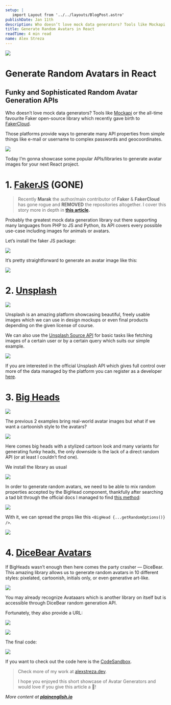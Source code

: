 ```yaml
---
setup: |
   import Layout from '../../layouts/BlogPost.astro'
publishDate: Jan 11th
description: Who doesn’t love mock data generators? Tools like Mockapi or the all-time favourite Faker open-source library which recently gave birth to FakerCloud. Those platforms provide ways to generate many…
title: Generate Random Avatars in React
readTime: 4 min read
name: Alex Streza
---
```

![](https://miro.medium.com/max/1400/0*iTxosbEPkS134kwv)

Generate Random Avatars in React
================================

Funky and Sophisticated Random Avatar Generation APIs
-----------------------------------------------------

Who doesn’t love mock data generators? Tools like [Mockapi](https://mockapi.io/) or the all-time favourite Faker open-source library which recently gave birth to [FakerCloud](https://fakercloud.com/).

Those platforms provide ways to generate many API properties from simple things like e-mail or username to complex passwords and geocoordinates.

![](https://miro.medium.com/max/1048/0*xu4MGJR60V5GsZFk)

Today I’m gonna showcase some popular APIs/libraries to generate avatar images for your next React project.

1\. [FakerJS](https://github.com/marak/Faker.js/) (GONE)
========================================================

> Recently **Marak** the author/main contributor of **Faker** & **FakerCloud** has gone rogue and **REMOVED** the repositories altogether. I cover this story more in depth in [**this article**](https://medium.com/@astre999/open-source-a-horror-story-c14caba386a8)**.**

Probably the greatest mock data generation library out there supporting many languages from PHP to JS and Python, its API covers every possible use-case including images for animals or avatars.

Let’s install the faker JS package:

![](https://miro.medium.com/max/1256/1*RGlVYeXCllbZwvbEfkoY6Q.png)

It’s pretty straightforward to generate an avatar image like this:

![](https://miro.medium.com/max/1400/1*QHLmZAC-82s4cMTcLANANw.png)

2\. [Unsplash](https://unsplash.com/)
=====================================

![](https://miro.medium.com/max/1400/0*rU5Ozv93jOtDY3sa)

Unsplash is an amazing platform showcasing beautiful, freely usable images which we can use in design mockups or even final products depending on the given license of course.

We can also use the [Unsplash Source API](https://source.unsplash.com/) for basic tasks like fetching images of a certain user or by a certain query which suits our simple example.

![](https://miro.medium.com/max/1400/1*D2Ljq1i0wLWdrLsZ9FvHfA.png)

If you are interested in the official Unsplash API which gives full control over more of the data managed by the platform you can register as a developer [here](https://unsplash.com/developers).

3\. [Big Heads](https://bigheads.io/)
=====================================

![](https://miro.medium.com/max/1400/0*ikgl22kKfUV2yGI7)

The previous 2 examples bring real-world avatar images but what if we want a cartoonish style to the avatars?

![](https://miro.medium.com/proxy/0*j54SdkN7qFQWNLND)

Here comes big heads with a stylized cartoon look and many variants for generating funky heads, the only downside is the lack of a direct random API (or at least I couldn’t find one).

We install the library as usual

![](https://miro.medium.com/max/1400/1*5Cs_BjMlLfe9jf25TgZdiQ.png)

In order to generate random avatars, we need to be able to mix random properties accepted by the BigHead component, thankfully after searching a tad bit through the official docs I managed to find [this method](https://codesandbox.io/s/react-random-avatar-3o1t9?file=/src/utils/bighead.js):

![](https://miro.medium.com/max/1400/1*gKbqy0tn-kKrwOPpYG1MnA.png)

With it, we can spread the props like this `<BigHead {...getRandomOptions()} />`.

![](https://miro.medium.com/max/528/0*knUJcO8dDm6Lvfhw)

4\. [DiceBear Avatars](https://avatars.dicebear.com/)
=====================================================

If BigHeads wasn’t enough then here comes the party crasher — DiceBear. This amazing library allows us to generate random avatars in 10 different styles: pixelated, cartoonish, initials only, or even generative art-like.

![](https://miro.medium.com/max/1400/0*A_ZBYGq4Kz4PlQKJ)

You may already recognize Avataaars which is another library on itself but is accessible through DiceBear random generation API.

Fortunately, they also provide a URL:

![](https://miro.medium.com/max/1400/1*SnrWv926BjrXJlsH87T_6Q.png)

![](https://miro.medium.com/max/556/0*-4CJAIheMZdXFBbG)

The final code:

![](https://miro.medium.com/max/1400/1*zfm2W-EVXr5xc1q0_k9Rfg.png)

If you want to check out the code here is the [CodeSandbox](https://codesandbox.io/s/react-random-avatar-3o1t9?file=/src/App.js).

> Check more of my work at [alexstreza.dev](https://www.alexstreza.dev/).
> 
> I hope you enjoyed this short showcase of Avatar Generators and would love if you give this article a 👏!

_More content at_ [**_plainenglish.io_**](http://plainenglish.io/)